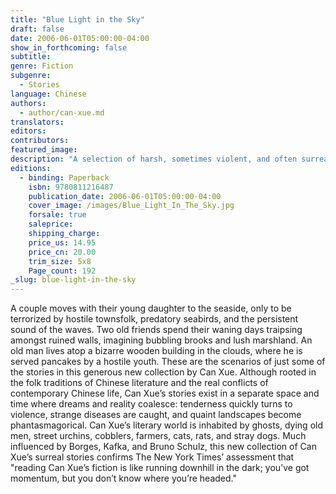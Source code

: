 ```yaml
---
title: "Blue Light in the Sky"
draft: false
date: 2006-06-01T05:00:00-04:00
show_in_forthcoming: false
subtitle:
genre: Fiction
subgenre:
  - Stories
language: Chinese
authors:
  - author/can-xue.md
translators:
editors:
contributors:
featured_image:
description: "A selection of harsh, sometimes violent, and often surreal stories by the premier young avant-garde Chinese woman writer. "
editions:
  - binding: Paperback
    isbn: 9780811216487
    publication_date: 2006-06-01T05:00:00-04:00
    cover_image: /images/Blue_Light_In_The_Sky.jpg
    forsale: true
    saleprice:
    shipping_charge:
    price_us: 14.95
    price_cn: 20.00
    trim_size: 5x8
    Page_count: 192
_slug: blue-light-in-the-sky
---
```


A couple moves with their young daughter to the seaside, only to be terrorized by hostile townsfolk, predatory seabirds, and the persistent sound of the waves. Two old friends spend their waning days traipsing amongst ruined walls, imagining bubbling brooks and lush marshland. An old man lives atop a bizarre wooden building in the clouds, where he is served pancakes by a hostile youth. These are the scenarios of just some of the stories in this generous new collection by Can Xue. Although rooted in the folk traditions of Chinese literature and the real conflicts of contemporary Chinese life, Can Xue’s stories exist in a separate space and time where dreams and reality coalesce: tenderness quickly turns to violence, strange diseases are caught, and quaint landscapes become phantasmagorical. Can Xue’s literary world is inhabited by ghosts, dying old men, street urchins, cobblers, farmers, cats, rats, and stray dogs. Much influenced by Borges, Kafka, and Bruno Schulz, this new collection of Can Xue’s surreal stories confirms The New York Times’ assessment that "reading Can Xue’s fiction is like running downhill in the dark; you’ve got momentum, but you don’t know where you’re headed."

